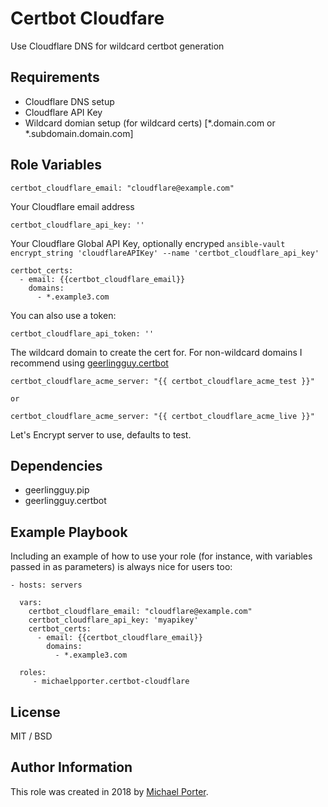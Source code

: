 Certbot Cloudfare
=========

Use Cloudflare DNS for wildcard certbot generation

Requirements
------------

- Cloudflare DNS setup
- Cloudflare API Key
- Wildcard domian setup (for wildcard certs) [*.domain.com or *.subdomain.domain.com]

Role Variables
--------------

    certbot_cloudflare_email: "cloudflare@example.com"

Your Cloudflare email address

    certbot_cloudflare_api_key: ''

Your Cloudflare Global API Key, optionally encryped `ansible-vault encrypt_string 'cloudflareAPIKey' --name 'certbot_cloudflare_api_key'`

    certbot_certs:
      - email: {{certbot_cloudflare_email}}
        domains:
          - *.example3.com

You can also use a token:

    certbot_cloudflare_api_token: ''

The wildcard domain to create the cert for. For non-wildcard domains I recommend using [geerlingguy.certbot](https://github.com/geerlingguy/ansible-role-certbot)

    certbot_cloudflare_acme_server: "{{ certbot_cloudflare_acme_test }}"

    or 

    certbot_cloudflare_acme_server: "{{ certbot_cloudflare_acme_live }}"
    
Let's Encrypt server to use, defaults to test.


Dependencies
------------

- geerlingguy.pip
- geerlingguy.certbot

Example Playbook
----------------

Including an example of how to use your role (for instance, with variables passed in as parameters) is always nice for users too:

    - hosts: servers
    
      vars:
        certbot_cloudflare_email: "cloudflare@example.com"
        certbot_cloudflare_api_key: 'myapikey'
        certbot_certs:
          - email: {{certbot_cloudflare_email}}
            domains:
              - *.example3.com

      roles:
         - michaelpporter.certbot-cloudflare

License
-------

MIT / BSD

Author Information
------------------

This role was created in 2018 by [Michael Porter](https://www.michaelpporter.com/).

